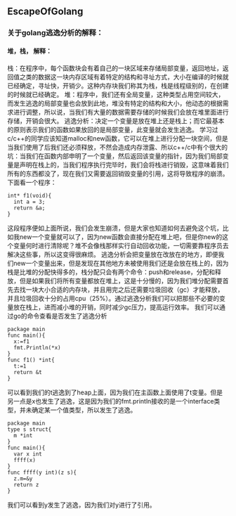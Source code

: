 ## EscapeOfGolang
### 关于golang逃逸分析的解释：
#### 堆，栈， 解释：
栈：在程序中，每个函数块会有着自己的一块区域来存储局部变量，返回地址，返回值之类的数据这一块内存区域有着特定的结构和寻址方式，大小在编译的时候就已经确定，寻址快，开销少。这种内存块我们称其为栈，栈是线程级别的，在创建的时候就已经确定。
堆：程序中，我们还有全局变量，这种类型占用空间较大，而发生逃逸的局部变量也会放到此地，堆没有特定的结构和大小，他动态的根据需求进行调整，所以说，当我们有大量的数据需要存储的时候我们会放在堆里面进行存储，开销会很大。
逃逸分析：决定一个变量是放在堆上还是栈上；而它最基本的原则表示我们的函数如果放回的是局部变量，此变量就会发生逃逸。
学习过c/c++的同学应该知道malloc和new函数，它可以在堆上进行分配一块空间，但是当我们使用了后我们还必须释放，不然会造成内存泄露、所以c++/c中有个很大的坑：当我们在函数内部申明了一个变量，然后返回该变量的指针，因为我们局部变量是声明在栈上的，当我们程序执行完毕时，我们会将栈进行销毁，这意味着我们所有的东西都没了，现在我们又需要返回销毁变量的引用，这将导致程序的崩溃。下面看一个程序：

```
int* f1(void){
  int a = 3;
  return &a;
}
```
这段程序便如上面所说，我们会发生崩溃，但是大家也知道如何去避免这个坑，比如我new一个变量就可以了，因为new函数会直接分配在堆上吧，但是你new的这个变量何时进行清除呢？堆不会像栈那样实行自动回收功能，一切需要靠程序员去解决这些事，所以这变得很麻烦。
逃逸分析会把变量放在改放在的地方，即便我们new一个变量出来，但是发现在其他地方未被使用我们还是会放在栈上的，因为栈是比堆的分配快得多的，栈分配只会有两个命令：push和release，分配和释放，但是如果我们将所有变量都放在堆上，这是十分慢的，因为我们堆分配需要首先去找一块大小合适的内存块，并且用完之后还需要垃圾回收（gc）才能释放，并且垃圾回收十分的占用cpu（25%）。通过逃逸分析我们可以把那些不必要的变量放在栈上，进而减小堆的开销，同时减少gc压力，提高运行效率。
我们可以通过go的命令查看是否发生了逃逸分析
```
package main
func main(){
  x:=f1
  fmt.Println(*x)
}
func f1() *int{
  t:=1
  return &t
}
```
可以看到我们的t逃逸到了heap上面，因为我们在主函数上面使用了t变量。但是另一点是x也发生了逃逸，这是因为我们的fmt.println接收的是一个interface类型，并未确定某一个值类型，所以发生了逃逸。
```
package main
type s struct{
  m *int
}
func main(){
  var x int
  ffff(x)
}
func ffff(y int)(z s){
  z.m=&y
  return z
}
```
我们可以看到y发生了逃逸，因为我们对y进行了引用。